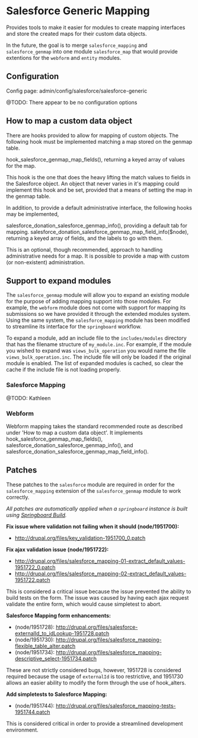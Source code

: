 # Salesforce Generic Mapping

Provides tools to make it easier for modules to create mapping interfaces and
store the created maps for their custom data objects.

In the future, the goal is to merge `salesforce_mapping` and `salesforce_genmap`
into one module `salesforce_map` that would provide extentions for the `webform`
and `entity` modules.


## Configuration

Config page: admin/config/salesforce/salesforce-generic

@TODO: There appear to be no configuration options


## How to map a custom data object

There are hooks provided to allow for mapping of custom objects. The following hook
must be implemented matching a map stored on the genmap table.

hook_salesforce_genmap_map_fields(), returning a keyed array of values for the map.

This hook is the one that does the heavy lifting the match values to fields in the
Salesforce object. An object that never varies in it's mapping could implement this
hook and be set, provided that a means of setting the map in the genmap table.

In addition, to provide a default administrative interface, the following hooks may
be implemented,

salesforce_donation_salesforce_genmap_info(), providing a default tab for mapping.
salesforce_donation_salesforce_genmap_map_field_info($node), returning a keyed array
of fields, and the labels to go with them.

This is an optional, though recommended, approach to handling administrative needs
for a map. It is possible to provide a map with custom (or non-existent) administration.

## Support to expand modules

The `salesforce_genmap` module will allow you to expand an existing module for the
purpose of adding mapping support into those modules.  For example, the
`webform` module does not come with support for mapping its submissions so we
have provided it through the extended modules system.  Using the same system,
the `salesforce_mapping` module has been modified to streamline its interface
for the `springboard` workflow.

To expand a module, add an include file to the `includes/modules` directory that
has the filename structure of `my_module.inc`.  For example, if the module you
wished to expand was `views_bulk_operation` you would name the file
`views_bulk_operation.inc`.  The include file will only be loaded if the
original module is enabled.  The list of expanded modules is cached, so clear
the cache if the include file is not loading properly.


### Salesforce Mapping

@TODO: Kathleen


### Webform

Webform mapping takes the standard recommended route as described under 'How to map a
custom data object'. It implements hook_salesforce_genmap_map_fields(),
salesforce_donation_salesforce_genmap_info(), and
salesforce_donation_salesforce_genmap_map_field_info().

## Patches

These patches to the `salesforce` module are required in order for the
`salesforce_mapping` extension of the `salesforce_genmap` module to work
correctly.

_All patches are automatically applied when a `springboard` instance is built
using [Springboard Build](https://github.com/JacksonRiver/Springboard-Build)._

**Fix issue where validation not failing when it should (node/1951700):**
  * http://drupal.org/files/key_validation-1951700_0.patch


**Fix ajax validation issue (node/1951722):**
  * http://drupal.org/files/salesforce_mapping-01-extract_default_values-1951722_0.patch
  * http://drupal.org/files/salesforce_mapping-02-extract_default_values-1951722.patch

This is considered a critical issue because the issue prevented the ability to
build tests on the form. The issue was caused by having each ajax request
validate the entire form, which would cause simpletest to abort.


**Salesforce Mapping form enhancements:**
  * (node/1951728): http://drupal.org/files/salesforce-externalId_to_idLookup-1951728.patch
  * (node/1951730): http://drupal.org/files/salesforce_mapping-flexible_table_alter.patch
  * (node/1951734): http://drupal.org/files/salesforce_mapping-descriptive_select-1951734.patch

These are not strictly considered bugs, however, 1951728 is considered required
because the usage of `externalId` is too restrictive, and 1951730 allows an
easier ability to modify the form through the use of hook_alters.


**Add simpletests to Salesforce Mapping:**
  * (node/1951744): http://drupal.org/files/salesforce_mapping-tests-1951744.patch

This is considered critical in order to provide a streamlined development
environment.
